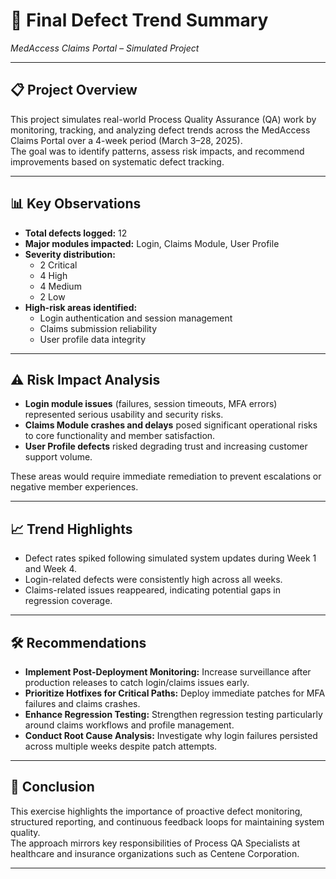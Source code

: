 # 📝 Final Defect Trend Summary
*MedAccess Claims Portal – Simulated Project*

---

## 📋 Project Overview

This project simulates real-world Process Quality Assurance (QA) work by monitoring, tracking, and analyzing defect trends across the MedAccess Claims Portal over a 4-week period (March 3–28, 2025).  
The goal was to identify patterns, assess risk impacts, and recommend improvements based on systematic defect tracking.

---

## 📊 Key Observations

- **Total defects logged:** 12
- **Major modules impacted:** Login, Claims Module, User Profile
- **Severity distribution:**
  - 2 Critical
  - 4 High
  - 4 Medium
  - 2 Low
- **High-risk areas identified:**
  - Login authentication and session management
  - Claims submission reliability
  - User profile data integrity

---

## ⚠️ Risk Impact Analysis

- **Login module issues** (failures, session timeouts, MFA errors) represented serious usability and security risks.
- **Claims Module crashes and delays** posed significant operational risks to core functionality and member satisfaction.
- **User Profile defects** risked degrading trust and increasing customer support volume.

These areas would require immediate remediation to prevent escalations or negative member experiences.

---

## 📈 Trend Highlights

- Defect rates spiked following simulated system updates during Week 1 and Week 4.
- Login-related defects were consistently high across all weeks.
- Claims-related issues reappeared, indicating potential gaps in regression coverage.

---

## 🛠️ Recommendations

- **Implement Post-Deployment Monitoring:** Increase surveillance after production releases to catch login/claims issues early.
- **Prioritize Hotfixes for Critical Paths:** Deploy immediate patches for MFA failures and claims crashes.
- **Enhance Regression Testing:** Strengthen regression testing particularly around claims workflows and profile management.
- **Conduct Root Cause Analysis:** Investigate why login failures persisted across multiple weeks despite patch attempts.

---

## 🏁 Conclusion

This exercise highlights the importance of proactive defect monitoring, structured reporting, and continuous feedback loops for maintaining system quality.  
The approach mirrors key responsibilities of Process QA Specialists at healthcare and insurance organizations such as Centene Corporation.

---
